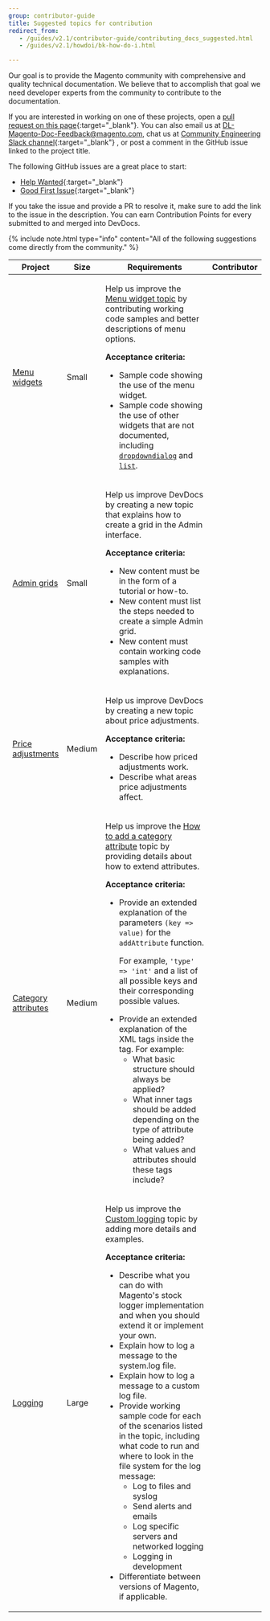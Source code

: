 ```yaml
---
group: contributor-guide
title: Suggested topics for contribution
redirect_from:
   - /guides/v2.1/contributor-guide/contributing_docs_suggested.html
   - /guides/v2.1/howdoi/bk-how-do-i.html	

---
```


Our goal is to provide the Magento community with comprehensive and quality technical documentation. We believe that to accomplish that goal we need developer experts from the community to contribute to the documentation.

If you are interested in working on one of these projects, open a [pull request on this page](https://github.com/magento/devdocs/tree/develop/guides/v2.0/contributor-guide/contributing_docs_suggested.md){:target="_blank"}. You can also email us at <DL-Magento-Doc-Feedback@magento.com>, chat us at [Community Engineering Slack channel](https://magentocommeng.slack.com/messages/CAN932A3H){:target="_blank"} , or post a comment in the GitHub issue linked to the project title.

The following GitHub issues are a great place to start:

* [Help Wanted](https://github.com/magento/devdocs/issues?q=is%3Aissue+is%3Aopen+label%3A%22help+wanted%22){:target="_blank"}
* [Good First Issue](https://github.com/magento/devdocs/issues?q=is%3Aissue+is%3Aopen+label%3A%22good+first+issue%22){:target="_blank"}

If you take the issue and provide a PR to resolve it, make sure to add the link to the issue in the description. You can earn Contribution Points for every submitted to and merged into DevDocs.

{% include note.html type="info" content="All of the following suggestions come directly from the community." %}

<table>
   <colgroup>
      <col width="15%" />
      <col width="15%" />
      <col width="55%" />
      <col width="15%" />
   </colgroup>
   <thead>
      <tr>
         <th>Project</th>
         <th>Size</th>
         <th>Requirements</th>
         <th>Contributor</th>
      </tr>
   </thead>
   <tbody>
      <tr>
        <td><a href="https://github.com/magento/devdocs/issues/1276" target="_blank">Menu widgets</a></td>
        <td>Small</td>
        <td>
          <p>Help us improve the <a href="{{ page.baseurl }}/javascript-dev-guide/widgets/widget_menu.html">Menu widget topic</a> by contributing working code samples and better descriptions of menu options.</p>
          <p><strong>Acceptance criteria:</strong></p>
            <ul>
              <li>Sample code showing the use of the menu widget.</li>
              <li>Sample code showing the use of other widgets that are not documented, including <code><a href="{{ site.baseurl }}/guides/v2.0/javascript-dev-guide/widgets/widget_dialog.html">dropdowndialog</a></code> and <code><a href="{{ site.baseurl }}/guides/v2.0/javascript-dev-guide/widgets/widget_list.html">list</a></code>.</li>
            </ul>
        </td>
        <td />
      </tr>
      <tr>
        <td><a href="https://github.com/magento/devdocs/issues/1465" target="_blank">Admin grids</a></td>
        <td>Small</td>
        <td>
          <p>Help us improve DevDocs by creating a new topic that explains how to create a grid in the Admin interface.</p>
          <p><strong>Acceptance criteria:</strong></p>
            <ul>
              <li>New content must be in the form of a tutorial or how-to.</li>
              <li>New content must list the steps needed to create a simple Admin grid.</li>
              <li>New content must contain working code samples with explanations.</li>
            </ul>
        </td>
        <td />
      </tr>
      <tr>
        <td><a href="https://github.com/magento/devdocs/issues/1437" target="_blank">Price adjustments</a></td>
        <td>Medium</td>
        <td>
          <p>Help us improve DevDocs by creating a new topic about price adjustments.</p>
          <p><strong>Acceptance criteria:</strong></p>
            <ul>
              <li>Describe how priced adjustments work.</li>
              <li>Describe what areas price adjustments affect.</li>
            </ul>
        </td>
        <td />
      </tr>
      <tr>
        <td><a href="https://github.com/magento/devdocs/issues/1637" target="_blank">Category attributes</a></td>
        <td>Medium</td>
        <td>
          <p>Help us improve the <a href="{{ page.baseurl }}/ui_comp_guide/howto/add_category_attribute.html">How to add a category attribute</a> topic by providing details about how to extend attributes.</p>
          <p><strong>Acceptance criteria:</strong></p>
            <ul>
              <li>Provide an extended explanation of the parameters <code>(key => value)</code> for the <code>addAttribute</code> function.
              <p>For example, <code>'type' => 'int'</code> and a list of all possible keys and their corresponding possible values.</p></li>
              <li>Provide an extended explanation of the XML tags inside the tag. For example:
                <ul>
                  <li>What basic structure should always be applied?</li>
                  <li>What inner tags should be added depending on the type of attribute being added?</li>
                  <li>What values and attributes should these tags include?</li>
                </ul></li>
            </ul>
        </td>
        <td />
      </tr>
      <tr>
        <td><a href="https://github.com/magento/devdocs/issues/434" target="_blank">Logging</a></td>
        <td>Large</td>
        <td>
          <p>Help us improve the <a href="{{ page.baseurl }}/config-guide/log/log-intro.html">Custom logging</a> topic by adding more details and examples.</p>
          <p><strong>Acceptance criteria:</strong></p>
            <ul>
              <li>Describe what you can do with Magento's stock logger implementation and when you should extend it or implement your own.</li>
              <li>Explain how to log a message to the system.log file.</li>
              <li>Explain how to log a message to a custom log file.</li>
              <li>Provide working sample code for each of the scenarios listed in the topic, including what code to run and where to look in the file system for the log message:
                <ul>
                  <li>Log to files and syslog</li>
                  <li>Send alerts and emails</li>
                  <li>Log specific servers and networked logging</li>
                  <li>Logging in development</li>
                </ul></li>
              <li>Differentiate between versions of Magento, if applicable.</li>
            </ul>
        </td>
        <td />
      </tr>
   </tbody>
</table>
